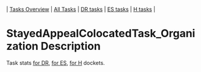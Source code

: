 | [Tasks Overview](../tasks-overview.md) | [All Tasks](../alltasks.md) | [DR tasks](../docket-DR/tasklist.md) | [ES tasks](../docket-ES/tasklist.md) | [H tasks](../docket-H/tasklist.md) |

# StayedAppealColocatedTask_Organization Description

Task stats [for DR](../docket-DR/StayedAppealColocatedTask_Organization.md), [for ES](../docket-ES/StayedAppealColocatedTask_Organization.md), [for H](../docket-H/StayedAppealColocatedTask_Organization.md) dockets.

